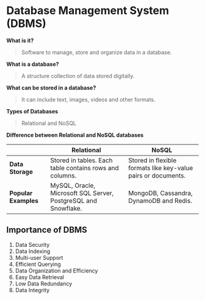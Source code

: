 # Database Management System (DBMS)

**What is it?**
> Software to manage, store and organize data in a database.

**What is a database?**
> A structure collection of data stored digitally.

**What can be stored in a database?**
> It can include text, images, videos and other formats.

**Types of Databases**
> Relational and NoSQL

**Difference between Relational and NoSQL databases**

|                      | Relational                                                     | NoSQL                                                         |
| -------------------- | -------------------------------------------------------------- | ------------------------------------------------------------- |
| **Data Storage**     | Stored in tables. Each table contains rows and columns.        | Stored in flexible formats like key-value pairs or documents. |
| **Popular Examples** | MySQL, Oracle, Microsoft SQL Server, PostgreSQL and Snowflake. | MongoDB, Cassandra, DynamoDB and Redis.                       |
## Importance of DBMS
1. Data Security
2. Data Indexing
3. Multi-user Support
4. Efficient Querying
5. Data Organization and Efficiency
6. Easy Data Retrieval
7. Low Data Redundancy
8. Data Integrity